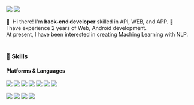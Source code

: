 
<p>
  <a href="https://velog.io/@yuchaemin/posts" target="_blank"><img src="https://img.shields.io/badge/Tech_Blog-DD0B78?style=flat-square&logo=GitHub%20Sponsors&logoColor=white"/></a>
  <a href="https://www.linkedin.com/in/%EC%B1%84%EB%AF%BC-%EC%9C%A0-94940a26a/" target="_blank"><img src="https://img.shields.io/badge/ChaeminYu-0A66C2?style=flat-square&logo=Linkedin&logoColor=white"/></a>
 <!-- <a href="https://twitter.com/cowkite" target="_blank"><img src="https://img.shields.io/badge/cowkite-1DA1F2?style=flat-square&logo=Twitter&logoColor=white"/></a> -->
<!--   <a href="mailto:kusuri94@gmail.com" target="_blank"><img src="https://img.shields.io/badge/kusuri94@gmail.com-EA4335?style=flat-square&logo=Gmail&logoColor=white"/></a> -->
</p>

<p>
  👋&nbsp; Hi there! I'm <b>back-end developer</b> skilled in API, WEB, and APP. 🚀<br/>
  I have experience 2 years of Web, Android development.<br/>
  At present, I have been interested in creating Maching Learning with NLP. <br/>
  <br/>
<!--   I enjoy knitting, swinning, travel and reading. 🏝️ 📖<br/>
  I hope to develop every beautiful things. ✨ <br/><br/> -->
</p>


### 💪 Skills
#### Platforms & Languages
<p>
  <img src="https://img.shields.io/badge/Android-3DDC84?style=flat-square&logo=Android&logoColor=white"/>
  <img src="https://img.shields.io/badge/firebase-FFCA28?style=flat-square&logo=firebase&logoColor=white"/>
  <img src="https://img.shields.io/badge/pycharm-000000?style=flat-square&logo=pycharm&logoColor=white"/>
  <img src="https://img.shields.io/badge/mysql-4479A1?style=flat-square&logo=mysql&logoColor=white"/>
  <img src="https://img.shields.io/badge/intellijidea-000000?style=flat-square&logo=intellijidea&logoColor=white"/>
  <img src="https://img.shields.io/badge/visualstudiocode-007ACC?style=flat-square&logo=visualstudiocode&logoColor=white"/>
  <img src="https://img.shields.io/badge/Spring-6DB33F?style=flat-square&logo=Spring&logoColor=white"/>
</p>
<p>
  <img src="https://img.shields.io/badge/Kotlin-0095D5?style=flat-square&logo=Kotlin&logoColor=white"/> 
  <img src="https://img.shields.io/badge/Java-007396?style=flat-square&logo=Java&logoColor=white"/>
  <img src="https://img.shields.io/badge/python-3776AB?style=flat-square&logo=python&logoColor=white"/>
  <img src="https://img.shields.io/badge/html5-E34F26?style=flat-square&logo=html5&logoColor=white"/>
</p>
